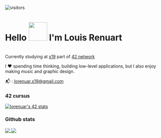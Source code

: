 ![visitors](https://visitor-badge.laobi.icu/badge?page_id=lorenuars19)
# Hello <img src="https://c.tenor.com/SNL9_xhZl9oAAAAi/waving-hand-joypixels.gif" width="60rem"> I'm Louis Renuart
<br>Currently studying at <a href="https://www.s19.be/">s19</a> part of <a href="https://www.42.fr/42-network/">42 network</a>

I &#10084;&#65039; spending time thinking, building low-level applications, but I also enjoy making music and graphic design.
<p>📬 : <a href="mailto:lorenuar.s19@gmail.com">lorenuar.s19@gmail.com</a><p>

### 42 cursus
<a href="https://github.com/JaeSeoKim/badge42"><img src="https://badge42.vercel.app/api/v2/cl1z28r64000609jnfygykqkz/stats?cursusId=21&coalitionId=53" alt="lorenuar's 42 stats" /></a>
 
### Github stats
<a href="https://github.com/anuraghazra/convoychat">
  <img align="center" src="https://github-readme-stats.vercel.app/api/?username=lorenuars19&show_icons=true&theme=dark" />
</a>
 
  <a href="https://github.com/anuraghazra/convoychat">
  <img align="center" src="https://github-readme-stats.vercel.app/api/top-langs/?username=lorenuars19&theme=dark" />
</a>

  
